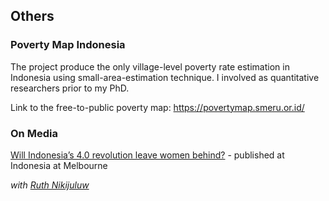 ## Others
### Poverty Map Indonesia
The project produce the only village-level poverty rate estimation in Indonesia using small-area-estimation technique. I involved as quantitative researchers prior to my PhD.

Link to the free-to-public poverty map: https://povertymap.smeru.or.id/

### On Media

[Will Indonesia’s 4.0 revolution leave women behind?](https://indonesiaatmelbourne.unimelb.edu.au/will-indonesias-4-0-revolution-leave-women-behind/?fbclid=IwAR1ImqB1X9iqCRCQxkkJmJ-c7bCTD1leEaYH6wV174JblIuf2kNIUFcYRlo) - published at Indonesia at Melbourne

_with [Ruth Nikijuluw](https://www.linkedin.com/in/ruth-nikijuluw/?originalSubdomain=au)_

